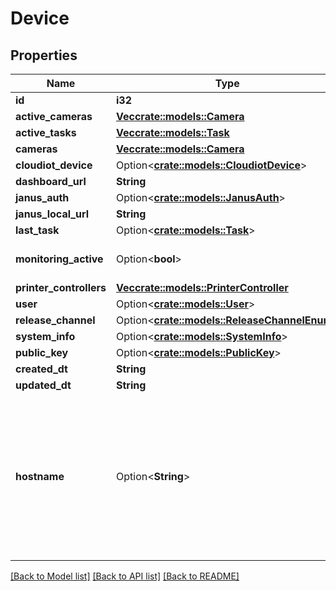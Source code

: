 # Device

## Properties

Name | Type | Description | Notes
------------ | ------------- | ------------- | -------------
**id** | **i32** |  | [readonly]
**active_cameras** | [**Vec<crate::models::Camera>**](Camera.md) |  | [readonly]
**active_tasks** | [**Vec<crate::models::Task>**](Task.md) |  | [readonly]
**cameras** | [**Vec<crate::models::Camera>**](Camera.md) |  | [readonly]
**cloudiot_device** | Option<[**crate::models::CloudiotDevice**](CloudiotDevice.md)> |  | [readonly]
**dashboard_url** | **String** |  | [readonly]
**janus_auth** | Option<[**crate::models::JanusAuth**](JanusAuth.md)> |  | [readonly]
**janus_local_url** | **String** |  | [readonly]
**last_task** | Option<[**crate::models::Task**](Task.md)> |  | [readonly]
**monitoring_active** | Option<**bool**> |  | [optional][default to false]
**printer_controllers** | [**Vec<crate::models::PrinterController>**](PrinterController.md) |  | [readonly]
**user** | Option<[**crate::models::User**](User.md)> |  | [readonly]
**release_channel** | Option<[**crate::models::ReleaseChannelEnum**](ReleaseChannelEnum.md)> |  | [optional]
**system_info** | Option<[**crate::models::SystemInfo**](SystemInfo.md)> |  | [readonly]
**public_key** | Option<[**crate::models::PublicKey**](PublicKey.md)> |  | [readonly]
**created_dt** | **String** |  | [readonly]
**updated_dt** | **String** |  | [readonly]
**hostname** | Option<**String**> | Please enter the hostname you set in the Raspberry Pi Imager's Advanced Options menu (without .local extension) | [optional]

[[Back to Model list]](../README.md#documentation-for-models) [[Back to API list]](../README.md#documentation-for-api-endpoints) [[Back to README]](../README.md)


